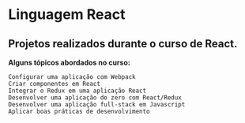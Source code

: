 # Linguagem React
## Projetos realizados durante o curso de React.

__Alguns tópicos abordados no curso:__

    Configurar uma aplicação com Webpack
    Criar componentes em React
    Integrar o Redux em uma aplicação React
    Desenvolver uma aplicação do zero com React/Redux
    Desenvolver uma aplicação full-stack em Javascript
    Aplicar boas práticas de desenvolvimento
